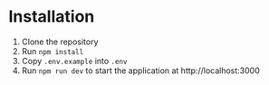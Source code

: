 # Installation
1. Clone the repository
1. Run `npm install`
1. Copy `.env.example` into `.env`
1. Run `npm run dev` to start the application at http://localhost:3000

